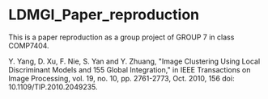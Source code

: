 # LDMGI_Paper_reproduction
This is a paper reproduction as a group project of GROUP 7 in class COMP7404.

Y. Yang, D. Xu, F. Nie, S. Yan and Y. Zhuang, "Image Clustering Using Local Discriminant Models and 155
Global Integration," in IEEE Transactions on Image Processing, vol. 19, no. 10, pp. 2761-2773, Oct. 2010, 156
doi: 10.1109/TIP.2010.2049235. 
